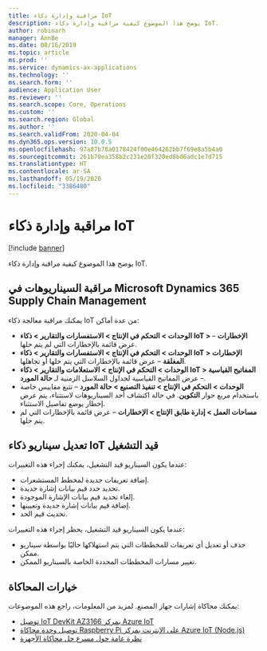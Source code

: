 ```yaml
---
title: مراقبة وإدارة ذكاء IoT
description: يوضح هذا الموضوع كيفية مراقبة وإدارة ذكاء IoT.
author: robinarh
manager: AnnBe
ms.date: 08/16/2019
ms.topic: article
ms.prod: ''
ms.service: dynamics-ax-applications
ms.technology: ''
ms.search.form: ''
audience: Application User
ms.reviewer: ''
ms.search.scope: Core, Operations
ms.custom: ''
ms.search.region: Global
ms.author: ''
ms.search.validFrom: 2020-04-04
ms.dyn365.ops.version: 10.0.5
ms.openlocfilehash: 97a87b78a0178424f00e464262bb7f69e8a5b4a0
ms.sourcegitcommit: 261b70ea358b2c231e20f320ed8bd6adc1e7d715
ms.translationtype: HT
ms.contentlocale: ar-SA
ms.lasthandoff: 05/19/2020
ms.locfileid: "3386480"
---
```

# <a name="monitor-and-manage-iot-intelligence"></a>مراقبة وإدارة ذكاء IoT

[!include [banner](../../includes/banner.md)]

يوضح هذا الموضوع كيفية مراقبة وإدارة ذكاء IoT.

## <a name="monitor-scenarios-in-microsoft-dynamics-365-supply-chain-management"></a><a id="monitor-scenarios"></a>مراقبة السيناريوهات في Microsoft Dynamics 365 Supply Chain Management

يمكنك مراقبة معالجة ذكاء IoT من عدة أماكن:

+ **الوحدات \> التحكم في الإنتاج \> الاستفسارات والتقارير \> ذكاء IoT \> الإخطارات** – عرض قائمة بالإخطارات التي لم يتم حلها.
+ **الوحدات \> التحكم في الإنتاج \> الاستفسارات والتقارير \> ذكاء IoT \> الإخطارات المغلقة** – عرض قائمة بالإخطارات التي يتم حلها أو تجاهلها.
+ **الوحدات \> التحكم في الإنتاج \> الاستعلامات والتقارير \> ذكاء IoT \> المفاتيح القياسية** – عرض المفاتيح القياسية لجداول السلاسل الزمنية لـ **حالة المورد**.
+ **الوحدات \> التحكم في الإنتاج \> تنفيذ التصنيع \> حالة المورد** – تتبع مقاييس خاصة باستخدام مربع حوار **التكوين**. في حالة اكتشاف أحد السيناريوهات لاستثناء، يتم عرض إخطار يوضع تفاصيل الاستثناء.
+ **مساحات العمل \> إدارة طابق الإنتاج \> الإخطارات** – عرض قائمة بالإخطارات التي لم يتم حلها.

## <a name="modify-a-running-iot-intelligence-scenario"></a>تعديل سيناريو ذكاء IoT قيد التشغيل

عندما يكون السيناريو قيد التشغيل، يمكنك إجراء هذه التغييرات:

+ إضافة تعريفات جديدة لمخطط المستشعرات.
+ تحديد حدد قيم بيانات إشارة جديدة.
+ إلغاء تحديد قيم بيانات الإشارة الموجودة.
+ إضافة قيم بيانات إشارة جديدة وتعيينها.
+ تحديث قيم الحد.

عندما يكون السيناريو قيد التشغيل، يحظر إجراء هذه التغييرات:

+ حذف أو تعديل أي تعريفات للمخططات التي يتم استهلاكها حاليًا بواسطة سيناريو ممكن.
+ تغيير مسارات المخططات المحددة الخاصة بالسيناريو الممكن.

## <a name="simulation-options"></a>خيارات المحاكاة

يمكنك محاكاة إشارات جهاز المصنع. لمزيد من المعلومات، راجع هذه الموضوعات:

+ [توصيل IoT DevKit AZ3166 بمركز Azure IoT](https://docs.microsoft.com/azure/iot-hub/iot-hub-arduino-iot-devkit-az3166-get-started)
+ [توصيل وحدة محاكاة Raspberry Pi على الإنترنت بمركز Azure IoT (Node.js)](https://docs.microsoft.com/azure/iot-hub/iot-hub-raspberry-pi-web-simulator-get-started)
+ [نظرة عامة حول مسرع حل محاكاة الأجهزة](https://docs.microsoft.com/azure/iot-accelerators/iot-accelerators-device-simulation-overview)
